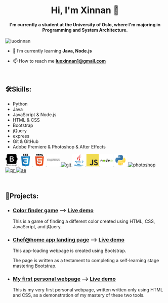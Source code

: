 <h1 align="center">Hi, I'm Xinnan 🤩</h1>
<h4 align="center">I'm currently a student at the University of Oslo, where I'm majoring in Programming and System Architecture.</h4>

<p align="left"> <img src="https://komarev.com/ghpvc/?username=luoxinnan&label=Profile%20views&color=0e75b6&style=flat" alt="luoxinnan" /> </p>

- 🌱 I’m currently learning **Java, Node.js**

- 📫 How to reach me **luoxinnan1@gmail.com**
<br>
<p align="left"></p>
<p> </p>

<h2 align="left">🛠Skills:</h2>
<ul>
    <li>Python</li>
    <li>Java</li>
    <li>JavaScript & Node.js</li>
    <li>HTML & CSS</li>
    <li>Bootstrap</li>
    <li>jQuery</li>
    <li>express</li>
    <li>Git & GitHub</li>
    <li>Adobe Premiere & Photoshop & After Effects</li>

</ul>
<p align="left">
     <a href="https://getbootstrap.com" target="_blank" rel="noreferrer"> <img src="https://raw.githubusercontent.com/devicons/devicon/master/icons/bootstrap/bootstrap-plain-wordmark.svg" alt="bootstrap" width="40" height="40"/> </a> 
     <a href="https://www.w3schools.com/css/" target="_blank" rel="noreferrer"> <img src="https://raw.githubusercontent.com/devicons/devicon/master/icons/css3/css3-original-wordmark.svg" alt="css3" width="40" height="40"/> </a> 
     <a href="https://www.w3.org/html/" target="_blank" rel="noreferrer"> <img src="https://raw.githubusercontent.com/devicons/devicon/master/icons/html5/html5-original-wordmark.svg" alt="html5" width="40" height="40"/> </a> 
     <a href="https://expressjs.com" target="_blank" rel="noreferrer"> <img src="https://raw.githubusercontent.com/devicons/devicon/master/icons/express/express-original-wordmark.svg" alt="express" width="40" height="40"/> </a> 
     <a href="https://git-scm.com/" target="_blank" rel="noreferrer"> <img src="https://www.vectorlogo.zone/logos/git-scm/git-scm-icon.svg" alt="git" width="40" height="40"/> </a> 
     <a href="https://www.java.com" target="_blank" rel="noreferrer"> <img src="https://raw.githubusercontent.com/devicons/devicon/master/icons/java/java-original.svg" alt="java" width="40" height="40"/> </a> 
     <a href="https://developer.mozilla.org/en-US/docs/Web/JavaScript" target="_blank" rel="noreferrer"> <img src="https://raw.githubusercontent.com/devicons/devicon/master/icons/javascript/javascript-original.svg" alt="javascript" width="40" height="40"/> </a> 
     <a href="https://nodejs.org" target="_blank" rel="noreferrer"> <img src="https://raw.githubusercontent.com/devicons/devicon/master/icons/nodejs/nodejs-original-wordmark.svg" alt="nodejs" width="40" height="40"/> </a> 
     <a href="https://www.python.org" target="_blank" rel="noreferrer"> <img src="https://raw.githubusercontent.com/devicons/devicon/master/icons/python/python-original.svg" alt="python" width="40" height="40"/> </a> 
     <a href="https://www.photoshop.com/en" target="_blank" rel="noreferrer"> <img src="https://www.adobe.com/content/dam/acom/one-console/icons_rebrand/ps_appicon.svg" alt="photoshop" width="40" height="40"/> </a> 
     <a href="https://www.adobe.com/no/products/premiere.html" target="_blank" rel="noreferrer"> <img src="https://cdn-icons-png.flaticon.com/128/5968/5968525.png" alt="pr" width="40" height="40"/> </a> 
     <a href="https://www.adobe.com/no/products/aftereffects.html" target="_blank" rel="noreferrer"> <img src="https://cdn-icons-png.flaticon.com/128/5968/5968428.png" alt="ae" width="40" height="40"/> </a>
</p>

<br>

<h2>📎Projects: </h2>
<ul>
    <li><h3><a href="https://github.com/luoxinnan/Game-Color-Finder">Color finder game</a>  -->  <a href="https://luoxinnan.github.io/Game-Color-Finder/">Live demo</a></h3>
    <p>This is a game of finding a different color created using HTML, CSS, JavaScript, and jQuery.</p>
    </li>
    <li><h3><a href="https://github.com/luoxinnan/Chef-at-home-app-landing-page">Chef@home app landing page</a> -->  <a href="https://luoxinnan.github.io/Chef-at-home-app-landing-page/">Live demo</a></h3></li>
    <p>This app-loading webpage is created using Bootstrap. </p>
    <p>The page is written as a testament to completing a self-learning stage mastering Bootstrap.</p>
    <li><h3><a href="https://github.com/luoxinnan/HTML-CSS-personal-website">My first personal webpage</a> -->  <a href="https://luoxinnan.github.io/HTML-CSS-personal-website/">Live demo</a></h3></li>
    <p>This is my very first personal webpage, written written only using HTML and CSS, as a demonstration of my mastery of these two tools.</p>
</ul>


